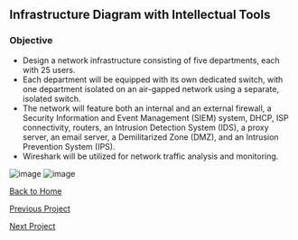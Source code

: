 ## Infrastructure Diagram with Intellectual Tools

### Objective
- Design a network infrastructure consisting of five departments, each with 25 users. 
- Each department will be equipped with its own dedicated switch, with one department isolated on an air-gapped network using a separate, isolated switch. 
- The network will feature both an internal and an external firewall, a Security Information and Event Management (SIEM) system, DHCP, ISP connectivity, routers, an Intrusion Detection System (IDS), a proxy server, an email server, a Demilitarized Zone (DMZ), and an Intrusion Prevention System (IPS). 
- Wireshark will be utilized for network traffic analysis and monitoring.

![image](https://github.com/user-attachments/assets/2f3894de-b954-4f4d-9098-c11f67a5dc38)
![image](https://github.com/user-attachments/assets/35b85409-0201-4e65-b404-e5968b3106b1)



[Back to Home](https://github.com/EricFarrell/Cybersecurity-Portfolio/blob/e9ff1f4aff4adea839d367703f9c86a8408254d3/README.md)

[Previous Project](https://github.com/EricFarrell/Cybersecurity-Portfolio/tree/6a83e9281d036567be6e5ed086086a2c0a63f5f6/Home%20Lab%20Setup)

[Next Project](https://github.com/EricFarrell/Cybersecurity-Portfolio/tree/6a83e9281d036567be6e5ed086086a2c0a63f5f6/Kioptrix%201)
